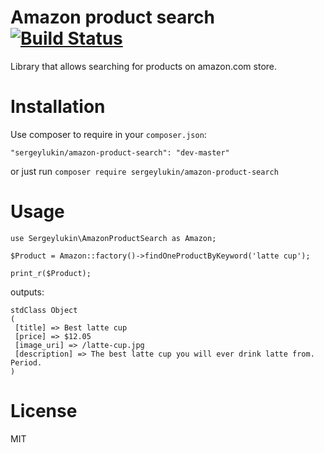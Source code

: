 # Amazon product search [![Build Status](https://travis-ci.org/sergeylukin/amazon-product-search.png?branch=master)](https://travis-ci.org/sergeylukin/amazon-product-search)

Library that allows searching for products on amazon.com store.

# Installation

Use composer to require in your `composer.json`:

```
"sergeylukin/amazon-product-search": "dev-master"
```

or just run `composer require sergeylukin/amazon-product-search`

# Usage

```
use Sergeylukin\AmazonProductSearch as Amazon;

$Product = Amazon::factory()->findOneProductByKeyword('latte cup');

print_r($Product);
```

outputs:

```
stdClass Object
(
 [title] => Best latte cup
 [price] => $12.05
 [image_uri] => /latte-cup.jpg
 [description] => The best latte cup you will ever drink latte from. Period.
)
```

# License

MIT
